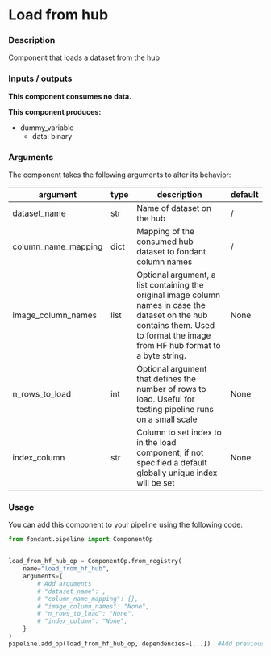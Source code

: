 # Load from hub

### Description
Component that loads a dataset from the hub

### Inputs / outputs

**This component consumes no data.**

**This component produces:**
- dummy_variable
  - data: binary

### Arguments

The component takes the following arguments to alter its behavior:

| argument | type | description | default |
| -------- | ---- | ----------- | ------- |
| dataset_name | str | Name of dataset on the hub | / |
| column_name_mapping | dict | Mapping of the consumed hub dataset to fondant column names | / |
| image_column_names | list | Optional argument, a list containing the original image column names in case the dataset on the hub contains them. Used to format the image from HF hub format to a byte string. | None |
| n_rows_to_load | int | Optional argument that defines the number of rows to load. Useful for testing pipeline runs on a small scale | None |
| index_column | str | Column to set index to in the load component, if not specified a default globally unique index will be set | None |

### Usage

You can add this component to your pipeline using the following code:

```python
from fondant.pipeline import ComponentOp


load_from_hf_hub_op = ComponentOp.from_registry(
    name="load_from_hf_hub",
    arguments={
        # Add arguments
        # "dataset_name": ,
        # "column_name_mapping": {},
        # "image_column_names": "None",
        # "n_rows_to_load": "None",
        # "index_column": "None",
    }
)
pipeline.add_op(load_from_hf_hub_op, dependencies=[...])  #Add previous component as dependency
```


